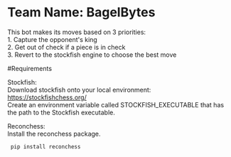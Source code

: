 # Team Name: BagelBytes

This bot makes its moves based on 3 priorities: <br>
    1. Capture the opponent's king     <br>
    2. Get out of check if a piece is in check    <br>
    3. Revert to the stockfish engine to choose the best move <br>


#Requirements 

Stockfish: <br>
    Download stockfish onto your local environment: 
                https://stockfishchess.org/  <br>
    Create an environment variable called STOCKFISH_EXECUTABLE that has the path to the Stockfish executable. 

Reconchess: <br>
    Install the reconchess package.
    
   ` pip install reconchess`
    